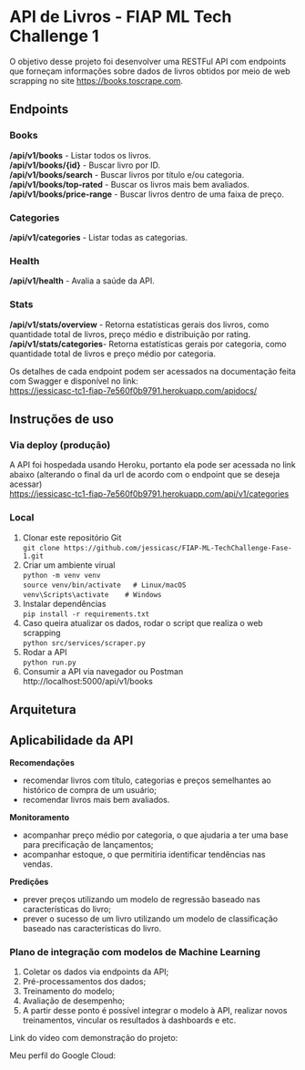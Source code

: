 # API de Livros - FIAP ML Tech Challenge 1

O objetivo desse projeto foi desenvolver uma RESTFul API com endpoints que forneçam informações sobre dados de livros obtidos por meio de web scrapping no site https://books.toscrape.com.

## Endpoints
### Books
**/api/v1/books** - Listar todos os livros.  
**/api/v1/books/{id}** - Buscar livro por ID.  
**/api/v1/books/search** - Buscar livros por título e/ou categoria.  
**/api/v1/books/top-rated** - Buscar os livros mais bem avaliados.  
**/api/v1/books/price-range** - Buscar livros dentro de uma faixa de preço.  
### Categories
**/api/v1/categories** - Listar todas as categorias.  
### Health
**/api/v1/health** - Avalia a saúde da API.  
### Stats
**/api/v1/stats/overview** - Retorna estatísticas gerais dos livros, como quantidade total de livros, preço médio e distribuição por rating.   
**/api/v1/stats/categories**- Retorna estatísticas gerais por categoria, como quantidade total de livros e preço médio por categoria.  
  
Os detalhes de cada endpoint podem ser acessados na documentação feita com Swagger e disponível no link:  
https://jessicasc-tc1-fiap-7e560f0b9791.herokuapp.com/apidocs/

## Instruções de uso
### Via deploy (produção)
A API foi hospedada usando Heroku, portanto ela pode ser acessada no link abaixo (alterando o final da url de acordo com o endpoint que se deseja acessar)    
https://jessicasc-tc1-fiap-7e560f0b9791.herokuapp.com/api/v1/categories

### Local
1. Clonar este repositório Git  
   `git clone https://github.com/jessicasc/FIAP-ML-TechChallenge-Fase-1.git`
2. Criar um ambiente virual  
   `python -m venv venv`  
   `source venv/bin/activate   # Linux/macOS`  
   `venv\Scripts\activate    # Windows`    
3. Instalar dependências  
   `pip install -r requirements.txt`
4. Caso queira atualizar os dados, rodar o script que realiza o web scrapping  
   `python src/services/scraper.py`
5. Rodar a API  
    `python run.py`
6. Consumir a API via navegador ou Postman   
   http://localhost:5000/api/v1/books

## Arquitetura


## Aplicabilidade da API
**Recomendações**  
  - recomendar livros com título, categorias e preços semelhantes ao histórico de compra de um usuário;   
  - recomendar livros mais bem avaliados.
       
**Monitoramento**  
  - acompanhar preço médio por categoria, o que ajudaria a ter uma base para precificação de lançamentos;  
  - acompanhar estoque, o que permitiria identificar tendências nas vendas.

**Predições**  
  - prever preços utilizando um modelo de regressão baseado nas características do livro;    
  - prever o sucesso de um livro utilizando um modelo de classificação baseado nas características do livro.  

### Plano de integração com modelos de Machine Learning  
1. Coletar os dados via endpoints da API;  
2. Pré-processamentos dos dados;   
3. Treinamento do modelo;  
4. Avaliação de desempenho;  
5. A partir desse ponto é possível integrar o modelo à API, realizar novos treinamentos, vincular os resultados à dashboards e etc.

Link do vídeo com demonstração do projeto:


Meu perfil do Google Cloud:














